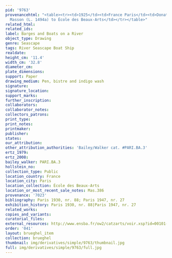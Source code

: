 ```yaml
---
pid: '9763'
provenancehtml: "<table><tr><td>1925</td><td>France Paris</td><td>Donated by Jean
  Masson (L. 1494a) to École des Beaux-Arts</td></tr></table>"
related_html:
related_ids:
label: Barges and Boats on a River
object_type: Drawing
genre: Seascape
tags: River Seascape Boat Ship
realdate:
height_cm: '11.4'
width_cm: '32.8'
diameter_cm:
plate_dimensions:
support: Paper
drawing_medium: Pen, bistre and indigo wash
signature:
signature_location:
support_marks:
further_inscription:
collaborators:
collaborator_notes:
collectors_patrons:
print_type:
print_notes:
printmaker:
publisher:
states:
our_attribution:
other_attribution_authorities: 'Bailey/Walker cat. #PARI.BA.3'
ertz_1979:
ertz_2008:
bailey_walker: PARI.BA.3
hollstein_no:
collection_type: Public
location_country: France
location_city: Paris
location_collection: École des Beaux-Arts
location_or_most_recent_sale_notes: Mas.386
provenance: '7023'
bibliography: Paris 1930, nr. 88; Paris 1947, nr. 27
exhibition_history: Paris 1930, nr. 88|Paris 1947, nr. 27
related_works:
copies_and_variants:
curatorial_files:
external_resources: http://www.ensba.fr/ow2/catzarts/voir.xsp?id=00101-23829&qid=sdx_q3&n=2&sf=&e=
order: '041'
layout: brueghel_item
collection: brueghel
thumbnail: img/derivatives/simple/9763/thumbnail.jpg
full: img/derivatives/simple/9763/full.jpg
---
```

